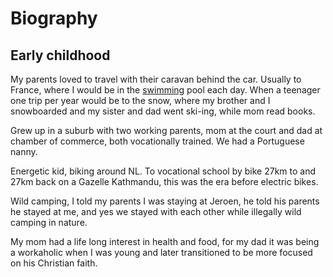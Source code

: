 
# Biography

## Early childhood

My parents loved to travel with their caravan behind the car.
Usually to France, where I would be in the
[swimming](https://github.com/svlentink/resume/blob/master/content/education/other/1998_swim-a.yml) pool each day.
When a teenager one trip per year would be to the snow, where my brother and I snowboarded and my sister and dad went ski-ing, while mom read books.

Grew up in a suburb with two working parents, mom at the court and dad at chamber of commerce, both vocationally trained.
We had a Portuguese nanny.


Energetic kid, biking around NL.
To vocational school by bike 27km to and 27km back on a Gazelle Kathmandu, this was the era before electric bikes.

Wild camping, I told my parents I was staying at Jeroen, he told his parents he stayed at me, and yes we stayed with each other while illegally wild camping in nature.

My mom had a life long interest in health and food, for my dad it was being a workaholic when I was young and later transitioned to be more focused on his Christian faith.


